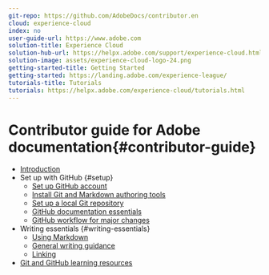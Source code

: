 ```yaml
---
git-repo: https://github.com/AdobeDocs/contributor.en
cloud: experience-cloud
index: no
user-guide-url: https://www.adobe.com
solution-title: Experience Cloud
solution-hub-url: https://helpx.adobe.com/support/experience-cloud.html
solution-image: assets/experience-cloud-logo-24.png
getting-started-title: Getting Started
getting-started: https://landing.adobe.com/experience-league/
tutorials-title: Tutorials
tutorials: https://helpx.adobe.com/experience-cloud/tutorials.html
---
```


# Contributor guide for Adobe documentation{#contributor-guide}

+ [Introduction](introduction.md)
+ Set up with GitHub {#setup}
  + [Set up GitHub account](setup/sign-up.md)
  + [Install Git and Markdown authoring tools](setup/install-tools.md)
  + [Set up a local Git repository](setup/local-repo.md)
  + [GitHub documentation essentials](setup/git-fundamentals.md)
  + [GitHub workflow for major changes](setup/full-workflow.md)
+ Writing essentials {#writing-essentials}
  + [Using Markdown](writing-essentials/using-markdown.md)
  + [General writing guidance](writing-essentials/general-writing-guidance.md)
  + [Linking](writing-essentials/linking.md)
+ [Git and GitHub learning resources](resources.md)
